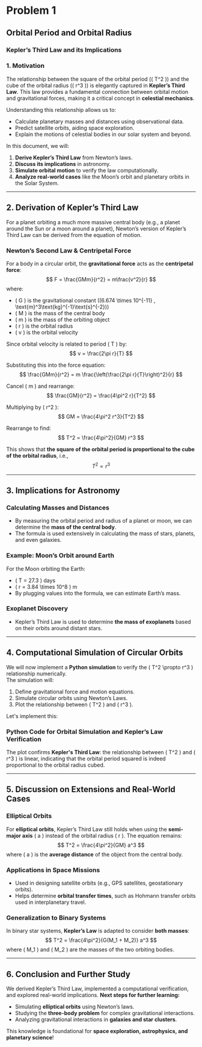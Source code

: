 # Problem 1
## **Orbital Period and Orbital Radius**  
### **Kepler’s Third Law and its Implications**  

### **1. Motivation**  
The relationship between the square of the orbital period (\( T^2 \)) and the cube of the orbital radius (\( r^3 \)) is elegantly captured in **Kepler’s Third Law**. This law provides a fundamental connection between orbital motion and gravitational forces, making it a critical concept in **celestial mechanics**.  

Understanding this relationship allows us to:  
- Calculate planetary masses and distances using observational data.  
- Predict satellite orbits, aiding space exploration.  
- Explain the motions of celestial bodies in our solar system and beyond.  

In this document, we will:  
1. **Derive Kepler’s Third Law** from Newton’s laws.  
2. **Discuss its implications** in astronomy.  
3. **Simulate orbital motion** to verify the law computationally.  
4. **Analyze real-world cases** like the Moon’s orbit and planetary orbits in the Solar System.  

---

## **2. Derivation of Kepler’s Third Law**  
For a planet orbiting a much more massive central body (e.g., a planet around the Sun or a moon around a planet), Newton’s version of Kepler’s Third Law can be derived from the equation of motion.

### **Newton’s Second Law & Centripetal Force**
For a body in a circular orbit, the **gravitational force** acts as the **centripetal force**:
$$
F = \frac{GMm}{r^2} = m\frac{v^2}{r}
$$
where:  
- \( G \) is the gravitational constant (\(6.674 \times 10^{-11} \, \text{m}^3\text{kg}^{-1}\text{s}^{-2}\))  
- \( M \) is the mass of the central body  
- \( m \) is the mass of the orbiting object  
- \( r \) is the orbital radius  
- \( v \) is the orbital velocity  

Since orbital velocity is related to period \( T \) by:
$$
v = \frac{2\pi r}{T}
$$

Substituting this into the force equation:
$$
\frac{GMm}{r^2} = m \frac{\left(\frac{2\pi r}{T}\right)^2}{r}
$$

Cancel \( m \) and rearrange:
$$
\frac{GM}{r^2} = \frac{4\pi^2 r}{T^2}
$$

Multiplying by \( r^2 \):
$$
GM = \frac{4\pi^2 r^3}{T^2}
$$

Rearrange to find:
$$
T^2 = \frac{4\pi^2}{GM} r^3
$$

This shows that **the square of the orbital period is proportional to the cube of the orbital radius**, i.e.,
$$
T^2 \propto r^3
$$

---

## **3. Implications for Astronomy**  

### **Calculating Masses and Distances**  
- By measuring the orbital period and radius of a planet or moon, we can determine the **mass of the central body**.  
- The formula is used extensively in calculating the mass of stars, planets, and even galaxies.  

### **Example: Moon’s Orbit around Earth**  
For the Moon orbiting the Earth:  
- \( T = 27.3 \) days  
- \( r = 3.84 \times 10^8 \) m  
- By plugging values into the formula, we can estimate Earth’s mass.  

### **Exoplanet Discovery**  
- Kepler’s Third Law is used to determine **the mass of exoplanets** based on their orbits around distant stars.  

---

## **4. Computational Simulation of Circular Orbits**  

We will now implement a **Python simulation** to verify the \( T^2 \propto r^3 \) relationship numerically.  
The simulation will:  
1. Define gravitational force and motion equations.  
2. Simulate circular orbits using Newton’s Laws.  
3. Plot the relationship between \( T^2 \) and \( r^3 \).  

Let's implement this:  

### **Python Code for Orbital Simulation and Kepler’s Law Verification**


The plot confirms **Kepler's Third Law**: the relationship between \( T^2 \) and \( r^3 \) is linear, indicating that the orbital period squared is indeed proportional to the orbital radius cubed.

---

## **5. Discussion on Extensions and Real-World Cases**  
### **Elliptical Orbits**  
For **elliptical orbits**, Kepler’s Third Law still holds when using the **semi-major axis** \( a \) instead of the orbital radius \( r \). The equation remains:
$$
T^2 = \frac{4\pi^2}{GM} a^3
$$
where \( a \) is the **average distance** of the object from the central body.

### **Applications in Space Missions**  
- Used in designing satellite orbits (e.g., GPS satellites, geostationary orbits).
- Helps determine **orbital transfer times**, such as Hohmann transfer orbits used in interplanetary travel.

### **Generalization to Binary Systems**  
In binary star systems, **Kepler’s Law** is adapted to consider **both masses**:
$$
T^2 = \frac{4\pi^2}{G(M_1 + M_2)} a^3
$$
where \( M_1 \) and \( M_2 \) are the masses of the two orbiting bodies.

---

## **6. Conclusion and Further Study**  
We derived Kepler’s Third Law, implemented a computational verification, and explored real-world implications. **Next steps for further learning:**  
- Simulating **elliptical orbits** using Newton’s laws.  
- Studying the **three-body problem** for complex gravitational interactions.  
- Analyzing gravitational interactions in **galaxies and star clusters**.  

This knowledge is foundational for **space exploration, astrophysics, and planetary science**!  

